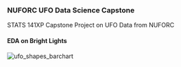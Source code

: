 ### NUFORC UFO Data Science Capstone

STATS 141XP Capstone Project on UFO Data from NUFORC

#### EDA on Bright Lights

![ufo_shapes_barchart](https://github.com/ethanwchen/nuforc_ufo/assets/96222805/c6960178-2325-4a09-a132-faef5fb37acd)
